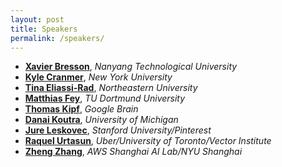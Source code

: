 ```yaml
---
layout: post
title: Speakers
permalink: /speakers/
---
```


- [**Xavier Bresson**](https://www.ntu.edu.sg/home/xbresson/), *Nanyang Technological University*
- [**Kyle Cranmer**](https://as.nyu.edu/content/nyu-as/as/faculty/kyle-s-cranmer.html), *New York University*
- [**Tina Eliassi-Rad**](http://eliassi.org/), *Northeastern University*
- [**Matthias Fey**](https://rusty1s.github.io/), *TU Dortmund University*
- [**Thomas Kipf**](https://tkipf.github.io/), *Google Brain*
- [**Danai Koutra**](https://web.eecs.umich.edu/~dkoutra/),  *University of Michigan*
- [**Jure Leskovec**](https://cs.stanford.edu/~jure/), *Stanford University/Pinterest*
- [**Raquel Urtasun**](http://www.cs.toronto.edu/~urtasun/), *Uber/University of Toronto/Vector Institute*
- [**Zheng Zhang**](https://shanghai.nyu.edu/academics/faculty/directory/zheng-zhang), *AWS Shanghai AI Lab/NYU Shanghai*
